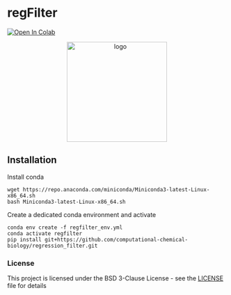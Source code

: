 # regFilter 
[![Open In Colab](https://colab.research.google.com/assets/colab-badge.svg)](http://colab.research.google.com/github/computational-chemical-biology/regression_filter/blob/main/notebooks/regression_filter.ipynb)

<p align="center">
  <img src="https://github.com/gsarini/regression_filter/blob/main/logo/regfilter_logo.png" alt="logo" height="230" width="230"/>
</p>

## Installation

Install conda

```
wget https://repo.anaconda.com/miniconda/Miniconda3-latest-Linux-x86_64.sh
bash Miniconda3-latest-Linux-x86_64.sh

```
   
Create a dedicated conda environment and activate

```
conda env create -f regfilter_env.yml
conda activate regfilter 
pip install git+https://github.com/computational-chemical-biology/regression_filter.git
```

### License

This project is licensed under the BSD 3-Clause License - see the [LICENSE](LICENSE) file for details

